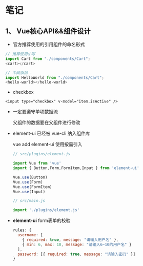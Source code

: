 # 笔记

## 1、 Vue核心API&&组件设计

- 官方推荐使用的引用组件的命名形式

```js
// 推荐使用小写
import Cart from "./components/Cart";
<cart></cart>

// 中间添加 - 
import HelloWorld from "./components/Cart";
<hello-world></hello-world>
```

- checkbox

```vue
<input type="checkbox" v-model="item.isActive" />
```

- 一定要遵守单项数据流
  
  父组件的数据要在父组件进行修改

- element-ui 已经被 vue-cli 纳入组件库
  
  vue add element-ui     使用按需引入
  
  ```js
  // src/plugins/element.js
  
  import Vue from 'vue'
  import { Button,Form,FormItem,Input } from 'element-ui'
  
  Vue.use(Button)
  Vue.use(Form)
  Vue.use(FormItem)
  Vue.use(Input)
  
  // src/main.js
  
  import './plugins/element.js'
  ```

- **element-ui**   form表单的校验
  
  ```js
  rules: {
    username: [
      { required: true, message: "请输入用户名" },
      { min: 6, max: 10, message: "请输入6~10的用户名" }
    ],
    password: [{ required: true, message: "请输入密码" }]
  }
  ```

